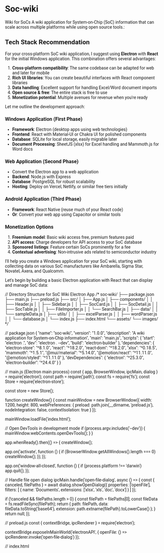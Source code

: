 # Soc-wiki
Wiki for SoCs
A wiki application for System-on-Chip (SoC) information that can scale across multiple platforms while using open source tools.:

## Tech Stack Recommendation

For your cross-platform SoC wiki application, I suggest using **Electron** with **React** for the initial Windows application. This combination offers several advantages:

1. **Cross-platform compatibility**: The same codebase can be adapted for web and later for mobile
2. **Rich UI libraries**: You can create beautiful interfaces with React component libraries
3. **Data handling**: Excellent support for handling Excel/Word document imports
4. **Open source & free**: The entire stack is free to use
5. **Monetization potential**: Multiple avenues for revenue when you're ready

Let me outline the development approach:

### Windows Application (First Phase)
- **Framework**: Electron (desktop apps using web technologies)
- **Frontend**: React with Material-UI or Chakra UI for polished components
- **Database**: SQLite for local storage, easily migrable later
- **Document Processing**: SheetJS (xlsx) for Excel handling and Mammoth.js for Word docs

### Web Application (Second Phase)
- Convert the Electron app to a web application
- **Backend**: Node.js with Express 
- **Database**: PostgreSQL for robust scalability
- **Hosting**: Deploy on Vercel, Netlify, or similar free tiers initially

### Android Application (Third Phase)
- **Framework**: React Native (reuse much of your React code)
- **Or**: Convert your web app using Capacitor or similar tools

### Monetization Options
1. **Freemium model**: Basic wiki access free, premium features paid
2. **API access**: Charge developers for API access to your SoC database
3. **Sponsored listings**: Feature certain SoCs prominently for a fee
4. **Contextual advertising**: Non-intrusive ads related to semiconductor industry

I'll help you create a Windows application for your SoC wiki, starting with collecting data on various SoC manufacturers like Ambarella, Sigma Star, Novatel, Axera, and Qualcomm.

Let's begin by building a basic Electron application with React that can display and manage SoC data:

// Directory Structure for SoC Wiki Electron App
/*
soc-wiki/
├── package.json
├── main.js
├── preload.js
├── src/
│   ├── App.js
│   ├── components/
│   │   ├── Header.js
│   │   ├── Sidebar.js
│   │   ├── SocCard.js
│   │   ├── SocDetail.js
│   │   ├── SocTable.js
│   │   ├── FileImporter.js
│   │   └── SearchBar.js
│   ├── data/
│   │   └── sampleData.js
│   ├── utils/
│   │   ├── excelParser.js
│   │   ├── wordParser.js
│   │   └── database.js
│   └── index.js
├── index.html
└── assets/
    └── images/
*/

// package.json
{
  "name": "soc-wiki",
  "version": "1.0.0",
  "description": "A wiki application for System-on-Chip information",
  "main": "main.js",
  "scripts": {
    "start": "electron .",
    "dev": "electron . --dev",
    "build": "electron-builder"
  },
  "dependencies": {
    "electron-store": "^8.1.0",
    "react": "^18.2.0",
    "react-dom": "^18.2.0",
    "xlsx": "^0.18.5",
    "mammoth": "^1.5.1",
    "@mui/material": "^5.14.0",
    "@emotion/react": "^11.11.0",
    "@emotion/styled": "^11.11.0"
  },
  "devDependencies": {
    "electron": "^25.3.0",
    "electron-builder": "^24.4.0"
  }
}

// main.js (Electron main process)
const { app, BrowserWindow, ipcMain, dialog } = require('electron');
const path = require('path');
const fs = require('fs');
const Store = require('electron-store');

const store = new Store();

function createWindow() {
  const mainWindow = new BrowserWindow({
    width: 1200,
    height: 800,
    webPreferences: {
      preload: path.join(__dirname, 'preload.js'),
      nodeIntegration: false,
      contextIsolation: true
    }
  });

  mainWindow.loadFile('index.html');
  
  // Open DevTools in development mode
  if (process.argv.includes('--dev')) {
    mainWindow.webContents.openDevTools();
  }
}

app.whenReady().then(() => {
  createWindow();
  
  app.on('activate', function () {
    if (BrowserWindow.getAllWindows().length === 0) createWindow();
  });
});

app.on('window-all-closed', function () {
  if (process.platform !== 'darwin') app.quit();
});

// Handle file open dialog
ipcMain.handle('open-file-dialog', async () => {
  const { canceled, filePaths } = await dialog.showOpenDialog({
    properties: ['openFile'],
    filters: [
      { name: 'Documents', extensions: ['xlsx', 'xls', 'doc', 'docx'] }
    ]
  });
  
  if (!canceled && filePaths.length > 0) {
    const filePath = filePaths[0];
    const fileData = fs.readFileSync(filePath);
    return {
      path: filePath,
      data: fileData.toString('base64'),
      extension: path.extname(filePath).toLowerCase()
    };
  }
  return null;
});

// preload.js
const { contextBridge, ipcRenderer } = require('electron');

contextBridge.exposeInMainWorld('electronAPI', {
  openFile: () => ipcRenderer.invoke('open-file-dialog')
});

// index.html
<!DOCTYPE html>
<html>
<head>
  <meta charset="UTF-8">
  <meta name="viewport" content="width=device-width, initial-scale=1.0">
  <title>SoC Wiki</title>
  <link rel="stylesheet" href="https://fonts.googleapis.com/css?family=Roboto:300,400,500,700&display=swap" />
  <style>
    body {
      margin: 0;
      font-family: 'Roboto', sans-serif;
    }
    #root {
      height: 100vh;
    }
  </style>
</head>
<body>
  <div id="root"></div>
  <script src="./build/bundle.js"></script>
</body>
</html>

Now, let's implement the React components and sample data for the SoC Wiki application:

// src/index.js
import React from 'react';
import ReactDOM from 'react-dom';
import App from './App';

ReactDOM.render(<App />, document.getElementById('root'));

// src/App.js
import React, { useState, useEffect } from 'react';
import { ThemeProvider, createTheme } from '@mui/material/styles';
import CssBaseline from '@mui/material/CssBaseline';
import Box from '@mui/material/Box';
import Header from './components/Header';
import Sidebar from './components/Sidebar';
import SocTable from './components/SocTable';
import SocDetail from './components/SocDetail';
import { initialSocData } from './data/sampleData';

const theme = createTheme({
  palette: {
    primary: {
      main: '#1976d2',
    },
    secondary: {
      main: '#dc004e',
    },
    background: {
      default: '#f5f5f5',
    },
  },
});

function App() {
  const [socData, setSocData] = useState(initialSocData);
  const [selectedManufacturer, setSelectedManufacturer] = useState('all');
  const [selectedSoc, setSelectedSoc] = useState(null);
  const [searchTerm, setSearchTerm] = useState('');

  // Filter SoCs based on selected manufacturer and search term
  const filteredSocs = socData.filter(soc => {
    const matchesManufacturer = selectedManufacturer === 'all' || soc.manufacturer === selectedManufacturer;
    const matchesSearch = soc.name.toLowerCase().includes(searchTerm.toLowerCase()) ||
                          soc.description.toLowerCase().includes(searchTerm.toLowerCase());
    return matchesManufacturer && matchesSearch;
  });

  // Get unique manufacturers for sidebar
  const manufacturers = ['all', ...new Set(socData.map(soc => soc.manufacturer))];

  const handleImportFile = async (fileData) => {
    // This would be implemented with actual file parsing logic
    console.log('Importing file:', fileData);
    // For now, we'll just use our sample data
    // In a real app, you'd parse the Excel/Word file and update socData
  };

  return (
    <ThemeProvider theme={theme}>
      <CssBaseline />
      <Box sx={{ display: 'flex', height: '100vh' }}>
        <Header onSearch={setSearchTerm} onImport={handleImportFile} />
        <Sidebar 
          manufacturers={manufacturers} 
          selectedManufacturer={selectedManufacturer}
          onSelectManufacturer={setSelectedManufacturer}
        />
        <Box sx={{ flexGrow: 1, p: 3, mt: 8, display: 'flex' }}>
          <Box sx={{ width: selectedSoc ? '60%' : '100%', pr: 2 }}>
            <SocTable 
              socs={filteredSocs} 
              onSelectSoc={setSelectedSoc} 
              selectedSoc={selectedSoc}
            />
          </Box>
          {selectedSoc && (
            <Box sx={{ width: '40%' }}>
              <SocDetail soc={selectedSoc} />
            </Box>
          )}
        </Box>
      </Box>
    </ThemeProvider>
  );
}

export default App;

// src/components/Header.js
import React from 'react';
import AppBar from '@mui/material/AppBar';
import Toolbar from '@mui/material/Toolbar';
import Typography from '@mui/material/Typography';
import Button from '@mui/material/Button';
import Box from '@mui/material/Box';
import SearchBar from './SearchBar';

function Header({ onSearch, onImport }) {
  const handleFileImport = async () => {
    try {
      const fileData = await window.electronAPI.openFile();
      if (fileData) {
        onImport(fileData);
      }
    } catch (error) {
      console.error('Error importing file:', error);
    }
  };

  return (
    <AppBar position="fixed">
      <Toolbar>
        <Typography variant="h6" component="div" sx={{ flexGrow: 1 }}>
          SoC Wiki
        </Typography>
        <Box sx={{ display: 'flex', alignItems: 'center' }}>
          <SearchBar onSearch={onSearch} />
          <Button 
            color="inherit" 
            onClick={handleFileImport}
            sx={{ ml: 2 }}
          >
            Import Data
          </Button>
        </Box>
      </Toolbar>
    </AppBar>
  );
}

export default Header;

// src/components/SearchBar.js
import React, { useState } from 'react';
import TextField from '@mui/material/TextField';
import InputAdornment from '@mui/material/InputAdornment';
import SearchIcon from '@mui/icons-material/Search';

function SearchBar({ onSearch }) {
  const [searchTerm, setSearchTerm] = useState('');

  const handleChange = (e) => {
    const value = e.target.value;
    setSearchTerm(value);
    onSearch(value);
  };

  return (
    <TextField
      placeholder="Search SoCs..."
      variant="outlined"
      size="small"
      value={searchTerm}
      onChange={handleChange}
      InputProps={{
        startAdornment: (
          <InputAdornment position="start">
            <SearchIcon />
          </InputAdornment>
        ),
      }}
      sx={{ 
        backgroundColor: 'rgba(255, 255, 255, 0.15)',
        borderRadius: 1,
        '& .MuiOutlinedInput-root': {
          '& fieldset': {
            borderColor: 'transparent',
          },
          '&:hover fieldset': {
            borderColor: 'transparent',
          },
          '&.Mui-focused fieldset': {
            borderColor: 'transparent',
          },
        },
        input: {
          color: 'white',
        }
      }}
    />
  );
}

export default SearchBar;

// src/components/Sidebar.js
import React from 'react';
import Drawer from '@mui/material/Drawer';
import List from '@mui/material/List';
import ListItem from '@mui/material/ListItem';
import ListItemButton from '@mui/material/ListItemButton';
import ListItemText from '@mui/material/ListItemText';
import Typography from '@mui/material/Typography';
import Box from '@mui/material/Box';

function Sidebar({ manufacturers, selectedManufacturer, onSelectManufacturer }) {
  return (
    <Drawer
      variant="permanent"
      sx={{
        width: 240,
        flexShrink: 0,
        '& .MuiDrawer-paper': {
          width: 240,
          boxSizing: 'border-box',
          mt: 8,
        },
      }}
    >
      <Box sx={{ overflow: 'auto', p: 2 }}>
        <Typography variant="h6" sx={{ mb: 2 }}>
          Manufacturers
        </Typography>
        <List>
          {manufacturers.map((manufacturer) => (
            <ListItem key={manufacturer} disablePadding>
              <ListItemButton
                selected={selectedManufacturer === manufacturer}
                onClick={() => onSelectManufacturer(manufacturer)}
              >
                <ListItemText 
                  primary={manufacturer === 'all' ? 'All Manufacturers' : manufacturer} 
                />
              </ListItemButton>
            </ListItem>
          ))}
        </List>
      </Box>
    </Drawer>
  );
}

export default Sidebar;

// src/components/SocTable.js
import React from 'react';
import Table from '@mui/material/Table';
import TableBody from '@mui/material/TableBody';
import TableCell from '@mui/material/TableCell';
import TableContainer from '@mui/material/TableContainer';
import TableHead from '@mui/material/TableHead';
import TableRow from '@mui/material/TableRow';
import Paper from '@mui/material/Paper';
import Typography from '@mui/material/Typography';

function SocTable({ socs, onSelectSoc, selectedSoc }) {
  return (
    <Paper sx={{ width: '100%', overflow: 'hidden' }}>
      <Typography variant="h6" sx={{ p: 2 }}>
        SoC Database
      </Typography>
      <TableContainer sx={{ maxHeight: 'calc(100vh - 180px)' }}>
        <Table stickyHeader>
          <TableHead>
            <TableRow>
              <TableCell>Name</TableCell>
              <TableCell>Manufacturer</TableCell>
              <TableCell>CPU</TableCell>
              <TableCell>GPU</TableCell>
              <TableCell>Process</TableCell>
              <TableCell>Release Year</TableCell>
            </TableRow>
          </TableHead>
          <TableBody>
            {socs.map((soc) => (
              <TableRow 
                key={soc.id} 
                hover 
                onClick={() => onSelectSoc(soc)}
                selected={selectedSoc && selectedSoc.id === soc.id}
                sx={{ cursor: 'pointer' }}
              >
                <TableCell>{soc.name}</TableCell>
                <TableCell>{soc.manufacturer}</TableCell>
                <TableCell>{soc.cpu}</TableCell>
                <TableCell>{soc.gpu}</TableCell>
                <TableCell>{soc.process}</TableCell>
                <TableCell>{soc.releaseYear}</TableCell>
              </TableRow>
            ))}
          </TableBody>
        </Table>
      </TableContainer>
    </Paper>
  );
}

export default SocTable;

// src/components/SocDetail.js
import React from

Let me continue the development by completing the database util and adding the file importer component. I'll also add a function to handle the file import process.

// src/data/sampleData.js
export const initialSocData = [
  {
    id: '1',
    name: 'Snapdragon 8 Gen 3',
    manufacturer: 'Qualcomm',
    cpu: 'Kryo 780 (1x3.3 GHz + 3x3.2 GHz + 2x3.0 GHz + 2x2.3 GHz)',
    gpu: 'Adreno 750',
    process: '4nm TSMC',
    memory: 'LPDDR5X',
    releaseYear: 2023,
    description: 'Qualcomm\'s flagship SoC for premium smartphones with powerful AI capabilities and gaming performance.',
    features: ['Wi-Fi 7', '5G', 'AI Engine', '8K Video', 'Bluetooth 5.3'],
    benchmarks: 'AnTuTu: 1,500,000+, Geekbench 5: Single-Core: 2000, Multi-Core: 6500'
  },
  {
    id: '2',
    name: 'CV52S',
    manufacturer: 'Ambarella',
    cpu: 'Quad-core Arm Cortex-A76',
    gpu: 'Integrated GPU',
    process: '5nm',
    memory: 'LPDDR4X/5',
    releaseYear: 2023,
    description: 'Ambarella\'s advanced SoC designed for automotive, security and robotics applications with advanced computer vision capabilities.',
    features: ['CVflow Architecture', '8K Video', 'Neural Network Processor', 'Advanced ISP', 'HDR Processing'],
    benchmarks: 'AI Performance: 20 TOPS'
  },
  {
    id: '3',
    name: 'SIP6501',
    manufacturer: 'Sigma Star',
    cpu: 'Dual-core ARM Cortex-A53',
    gpu: 'Mali-G52',
    process: '12nm',
    memory: 'LPDDR4',
    releaseYear: 2022,
    description: 'Cost-effective SoC designed for IP cameras and security applications with good power efficiency.',
    features: ['H.265 Codec', 'Smart Analytics', 'LDC', 'WDR', 'Advanced ISP'],
    benchmarks: 'Power Consumption: <1.5W'
  },
  {
    id: '4',
    name: 'MTK8395',
    manufacturer: 'Novatel',
    cpu: 'Octa-core (2x2.2 GHz + 6x1.8 GHz)',
    gpu: 'PowerVR GE8320',
    process: '14nm',
    memory: 'LPDDR4X',
    releaseYear: 2021,
    description: 'Mid-range SoC for IoT and connectivity solutions with integrated LTE modem.',
    features: ['LTE Cat-4', 'GPS/GLONASS', 'Wi-Fi 6', 'Bluetooth 5.1', 'eMTC'],
    benchmarks: 'N/A'
  },
  {
    id: '5',
    name: 'AX620A',
    manufacturer: 'Axera',
    cpu: 'Quad-core Arm Cortex-A53',
    gpu: 'Custom NPU',
    process: '12nm',
    memory: 'DDR4',
    releaseYear: 2022,
    description: 'AI-focused SoC for intelligent video analysis and edge computing applications.',
    features: ['5 TOPS NPU', '4K Encoding', 'ISP', 'Multi-Object Tracking', 'Face Recognition'],
    benchmarks: 'AI Processing: 5 TOPS'
  },
  {
    id: '6',
    name: 'MediaTek Dimensity 9300',
    manufacturer: 'MediaTek',
    cpu: 'Octa-core (4x Cortex-X4 + 4x Cortex-A720)',
    gpu: 'Immortalis-G720',
    process: '4nm TSMC',
    memory: 'LPDDR5X',
    releaseYear: 2023,
    description: 'MediaTek\'s flagship SoC with all big-core design for premium Android smartphones.',
    features: ['5G', 'Wi-Fi 7', 'Ray Tracing', 'AV1 Decode', 'MiraVision 850'],
    benchmarks: 'AnTuTu: 1,300,000+, Geekbench 5: Single-Core: 1900, Multi-Core: 6300'
  },
  {
    id: '7',
    name: 'CV3',
    manufacturer: 'Ambarella',
    cpu: 'Multi-core ARM Cortex-A78AE',
    gpu: 'Integrated GPU',
    process: '5nm',
    memory: 'LPDDR5',
    releaseYear: 2022,
    description: 'Advanced automotive SoC designed for ADAS and autonomous driving applications.',
    features: ['CVflow Architecture', '4K Stereo Processing', 'Radar Processing', 'Camera Fusion', '100 TOPS AI'],
    benchmarks: 'AI Performance: 100 TOPS'
  },
  {
    id: '8',
    name: 'SIP7501',
    manufacturer: 'Sigma Star',
    cpu: 'Quad-core ARM Cortex-A55',
    gpu: 'Mali-G57',
    process: '10nm',
    memory: 'LPDDR4X',
    releaseYear: 2023,
    description: 'High-performance SoC for advanced security cameras and edge AI applications.',
    features: ['H.266 Support', 'VISP 3.0', 'AI Engine', '4K@60fps', 'Multiple Stream Processing'],
    benchmarks: 'AI Performance: 3 TOPS'
  }
];

// src/utils/excelParser.js
import * as XLSX from 'xlsx';

/**
 * Parse Excel file and extract SoC data
 * @param {ArrayBuffer} fileData - The file data as ArrayBuffer
 * @returns {Array} Array of SoC objects
 */
export function parseExcelFile(fileData) {
  // Convert base64 to ArrayBuffer if needed
  let data = fileData;
  if (typeof fileData === 'string') {
    const binaryString = window.atob(fileData);
    const len = binaryString.length;
    data = new ArrayBuffer(len);
    const view = new Uint8Array(data);
    for (let i = 0; i < len; i++) {
      view[i] = binaryString.charCodeAt(i);
    }
  }

  // Read the Excel file
  const workbook = XLSX.read(data, { type: 'array' });
  const firstSheetName = workbook.SheetNames[0];
  const worksheet = workbook.Sheets[firstSheetName];
  
  // Convert to JSON
  const jsonData = XLSX.utils.sheet_to_json(worksheet);
  
  // Map the Excel data to our SoC data structure
  return jsonData.map((row, index) => {
    // Assuming the Excel has columns that match our data structure
    // Adjust field mapping as needed based on your Excel structure
    return {
      id: String(index + 1),
      name: row.Name || row.name || '',
      manufacturer: row.Manufacturer || row.manufacturer || '',
      cpu: row.CPU || row.cpu || '',
      gpu: row.GPU || row.gpu || '',
      process: row.Process || row.process || '',
      memory: row.Memory || row.memory || '',
      releaseYear: row.ReleaseYear || row.releaseYear || new Date().getFullYear(),
      description: row.Description || row.description || '',
      features: row.Features ? 
        (typeof row.Features === 'string' ? row.Features.split(',').map(f => f.trim()) : []) : 
        [],
      benchmarks: row.Benchmarks || row.benchmarks || ''
    };
  });
}

// src/utils/wordParser.js
import mammoth from 'mammoth';

/**
 * Parse Word document and extract SoC data
 * This is a simplified version that assumes structured Word docs
 * @param {ArrayBuffer} fileData - The file data as ArrayBuffer
 * @returns {Promise<Array>} Promise resolving to array of SoC objects
 */
export async function parseWordFile(fileData) {
  // Convert base64 to ArrayBuffer if needed
  let data = fileData;
  if (typeof fileData === 'string') {
    const binaryString = window.atob(fileData);
    const len = binaryString.length;
    data = new ArrayBuffer(len);
    const view = new Uint8Array(data);
    for (let i = 0; i < len; i++) {
      view[i] = binaryString.charCodeAt(i);
    }
  }

  // Extract text from Word document
  const result = await mammoth.extractRawText({ arrayBuffer: data });
  const text = result.value;
  
  // Simple parser for structured Word docs
  // This is a basic implementation - would need to be adjusted based on your document structure
  const socEntries = text.split(/(?=Name:)/);
  
  return socEntries.filter(entry => entry.trim().length > 0).map((entry, index) => {
    const lines = entry.split('\n').map(line => line.trim());
    const socData = {
      id: String(index + 1),
      features: []
    };
    
    let inFeatures = false;
    
    for (const line of lines) {
      if (line.startsWith('Name:')) {
        socData.name = line.replace('Name:', '').trim();
      } else if (line.startsWith('Manufacturer:')) {
        socData.manufacturer = line.replace('Manufacturer:', '').trim();
      } else if (line.startsWith('CPU:')) {
        socData.cpu = line.replace('CPU:', '').trim();
      } else if (line.startsWith('GPU:')) {
        socData.gpu = line.replace('GPU:', '').trim();
      } else if (line.startsWith('Process:')) {
        socData.process = line.replace('Process:', '').trim();
      } else if (line.startsWith('Memory:')) {
        socData.memory = line.replace('Memory:', '').trim();
      } else if (line.startsWith('Release Year:')) {
        socData.releaseYear = parseInt(line.replace('Release Year:', '').trim()) || new Date().getFullYear();
      } else if (line.startsWith('Description:')) {
        socData.description = line.replace('Description:', '').trim();
      } else if (line.startsWith('Benchmarks:')) {
        socData.benchmarks = line.replace('Benchmarks:', '').trim();
        inFeatures = false;
      } else if (line.startsWith('Features:')) {
        inFeatures = true;
      } else if (inFeatures && line.trim()) {
        // Collect features until we hit the benchmarks section
        socData.features.push(line.replace('-', '').trim());
      }
    }
    
    return socData;
  });
}

// src/utils/database.js
import Store from 'electron-store';

class SocDatabase {
  constructor() {
    this.store = new Store();
    
    // Initialize with default data if empty
    if (!this.store.has('socs')) {
      this.store.set('socs', []);
    }
  }
  
  // Get all SoCs
  getAllSocs() {
    return this.store.get('socs');
  }
  
  // Add SoCs (either single or array)
  addSocs(socData) {
    const currentSocs = this.getAllSocs();
    const newSocs = Array.isArray(socData) ? socData : [socData];
    
    // Generate IDs for new SoCs if they don't have one
    newSocs.forEach((soc, idx) => {
      if (!soc.id) {
        soc.id = String(Date.now() + idx);
      }
    });
    
    this.store.set('socs', [...currentSocs, ...newSocs]);
    return newSocs;
  }
  
  // Update a SoC
  updateSoc(id, socData) {
    const currentSocs = this.getAllSocs();
    const updatedSocs = currentSocs.map(soc => 
      soc.id === id ? { ...soc, ...socData } : soc
    );
    
    this.store.set('socs', updatedSocs);
    return updatedSocs.find(soc => soc.id === id);
  }
  
  // Delete a SoC
  deleteSoc(id) {
    const currentSocs = this.getAllSocs();
    const updatedSocs = currentSocs.filter(soc => soc.id !== id);
    
    this.store.set('socs', updatedSocs);
    return id;
  }
  
  // Search SoCs
  searchSocs(term) {
    const currentSocs = this.getAllSocs();
    if (!term) return currentSocs;
    
    const searchTerm = term.toLowerCase();
    return currentSocs.filter(soc => 
      soc.name.toLowerCase().includes(searchTerm) ||
      soc.manufacturer.toLowerCase().includes(searchTerm) ||
      soc.description.toLowerCase().includes(searchTerm) ||
      soc.cpu.toLowerCase().includes(searchTerm) ||
      soc.gpu.toLowerCase().includes(searchTerm)
    );
  }
  
  // Clear all data
  clearAll() {
    this.store.set('socs', []);
  }
}

export default new SocDatabase();

Now, let's create the FileImporter component and add the functionality to handle file imports:

// src/components/FileImporter.js
import React, { useState } from 'react';
import Dialog from '@mui/material/Dialog';
import DialogActions from '@mui/material/DialogActions';
import DialogContent from '@mui/material/DialogContent';
import DialogContentText from '@mui/material/DialogContentText';
import DialogTitle from '@mui/material/DialogTitle';
import Button from '@mui/material/Button';
import Box from '@mui/material/Box';
import Typography from '@mui/material/Typography';
import CircularProgress from '@mui/material/CircularProgress';
import { parseExcelFile } from '../utils/excelParser';
import { parseWordFile } from '../utils/wordParser';

function FileImporter({ open, onClose, onImportComplete }) {
  const [isLoading, setIsLoading] = useState(false);
  const [fileInfo, setFileInfo] = useState(null);
  const [error, setError] = useState(null);
  
  const handleFileSelect = async () => {
    try {
      setIsLoading(true);
      setError(null);
      
      const fileData = await window.electronAPI.openFile();
      
      if (fileData) {
        setFileInfo({
          name: fileData.path.split('\\').pop().split('/').pop(),
          extension: fileData.extension,
          path: fileData.path
        });
      }
      
      setIsLoading(false);
    } catch (error) {
      setError('Error selecting file: ' + error.message);
      setIsLoading(false);
    }
  };
  
  const handleImport = async () => {
    if (!fileInfo) return;
    
    try {
      setIsLoading(true);
      setError(null);
      
      const fileData = await window.electronAPI.openFile();
      let parsedData = [];
      
      if (fileData.extension === '.xlsx' || fileData.extension === '.xls') {
        parsedData = parseExcelFile(fileData.data);
      } else if (fileData.extension === '.docx' || fileData.extension === '.doc') {
        parsedData = await parseWordFile(fileData.data);
      } else {
        throw new Error('Unsupported file format');
      }
      
      // Pass the parsed data back to parent component
      onImportComplete(parsedData);
      setIsLoading(false);
      onClose();
      
    } catch (error) {
      setError('Error importing file: ' + error.message);
      setIsLoading(false);
    }
  };
  
  return (
    <Dialog
      open={open}
      onClose={onClose}
      aria-labelledby="file-importer-dialog-title"
    >
      <DialogTitle id="file-importer-dialog-title">
        Import SoC Data
      </DialogTitle>
      <DialogContent>
        <DialogContentText>
          Select an Excel (.xlsx, .xls) or Word (.docx, .doc) file containing SoC data.
          The file should have columns or structured text matching the SoC information format.
        </DialogContentText>
        
        <Box sx={{ mt: 3, mb: 2, display: 'flex', flexDirection: 'column', alignItems: 'center' }}>
          {!fileInfo && !isLoading && (
            <Button
              variant="contained"
              onClick={handleFileSelect}
              sx={{ mb: 2 }}
            >
              Select File
            </Button>
          )}
          
          {isLoading && (
            <CircularProgress sx={{ mb: 2 }} />
          )}
          
          {fileInfo && !isLoading && (
            <Box sx={{ textAlign: 'center', mb: 2 }}>
              <Typography variant="body1">
                Selected file: {fileInfo.name}
              </Typography>
              <Button
                variant="text"
                onClick={handleFileSelect}
                size="small"
              >
                Change File
              </Button>
            </Box>
          )}
          
          {error && (
            <Typography color="error" variant="body2" sx={{ mt: 1 }}>
              {error}
            </Typography>
          )}
        </Box>
      </DialogContent>
      <DialogActions>
        <Button onClick={onClose} color="primary">
          Cancel
        </Button>
        <Button
          onClick={handleImport}
          color="primary"
          variant="contained"
          disabled={!fileInfo || isLoading}
        >
          Import
        </Button>
      </DialogActions>
    </Dialog>
  );
}

export default FileImporter;

Let's update the main App component to handle the file import dialog and update the data properly:

// src/App.js (Updated)
import React, { useState, useEffect } from 'react';
import { ThemeProvider, createTheme } from '@mui/material/styles';
import CssBaseline from '@mui/material/CssBaseline';
import Box from '@mui/material/Box';
import Snackbar from '@mui/material/Snackbar';
import Alert from '@mui/material/Alert';
import Header from './components/Header';
import Sidebar from './components/Sidebar';
import SocTable from './components/SocTable';
import SocDetail from './components/SocDetail';
import FileImporter from './components/FileImporter';
import { initialSocData } from './data/sampleData';
import socDatabase from './utils/database';
import { parseExcelFile } from './utils/excelParser';
import { parseWordFile } from './utils/wordParser';

const theme = createTheme({
  palette: {
    primary: {
      main: '#1976d2',
    },
    secondary: {
      main: '#dc004e',
    },
    background: {
      default: '#f5f5f5',
    },
  },
});

function App() {
  const [socData, setSocData] = useState(initialSocData);
  const [selectedManufacturer, setSelectedManufacturer] = useState('all');
  const [selectedSoc, setSelectedSoc] = useState(null);
  const [searchTerm, setSearchTerm] = useState('');
  const [fileImporterOpen, setFileImporterOpen] = useState(false);
  const [notification, setNotification] = useState({ open: false, message: '', severity: 'info' });

  // Load data from the database on startup
  useEffect(() => {
    const loadData = () => {
      const storedData = socDatabase.getAllSocs();
      
      // If there's no data in the database, initialize with sample data
      if (storedData.length === 0) {
        socDatabase.addSocs(initialSocData);
        setSocData(initialSocData);
      } else {
        setSocData(storedData);
      }
    };
    
    loadData();
  }, []);

  // Filter SoCs based on selected manufacturer and search term
  const filteredSocs = socData.filter(soc => {
    const matchesManufacturer = selectedManufacturer === 'all' || soc.manufacturer === selectedManufacturer;
    const matchesSearch = searchTerm === '' || 
                          soc.name.toLowerCase().includes(searchTerm.toLowerCase()) ||
                          soc.description.toLowerCase().includes(searchTerm.toLowerCase()) ||
                          soc.cpu.toLowerCase().includes(searchTerm.toLowerCase()) ||
                          soc.gpu.toLowerCase().includes(searchTerm.toLowerCase());
    return matchesManufacturer && matchesSearch;
  });

  // Get unique manufacturers for sidebar
  const manufacturers = ['all', ...Array.from(new Set(socData.map(soc => soc.manufacturer)))];

  const handleImportFile = async (fileData) => {
    try {
      let parsedData = [];
      
      if (fileData.extension === '.xlsx' || fileData.extension === '.xls') {
        parsedData = parseExcelFile(fileData.data);
      } else if (fileData.extension === '.docx' || fileData.extension === '.doc') {
        parsedData = await parseWordFile(fileData.data);
      } else {
        throw new Error('Unsupported file format');
      }
      
      // Add the parsed data to the database
      socDatabase.addSocs(parsedData);
      
      // Update the local state
      const updatedData = socDatabase.getAllSocs();
      setSocData(updatedData);
      
      setNotification({
        open: true,
        message: `Successfully imported ${parsedData.length} SoCs`,
        severity: 'success'
      });
      
    } catch (error) {
      console.error('Error importing file:', error);
      setNotification({
        open: true,
        message: `Error importing file: ${error.message}`,
        severity: 'error'
      });
    }
  };

  const handleFileImporterOpen = () => {
    setFileImporterOpen(true);
  };

  const handleFileImporterClose = () => {
    setFileImporterOpen(false);
  };

  const handleImportComplete = (parsedData) => {
    // Add the parsed data to the database
    socDatabase.addSocs(parsedData);
    
    // Update the local state
    const updatedData = socDatabase.getAllSocs();
    setSocData(updatedData);
    
    setNotification({
      open: true,
      message: `Successfully imported ${parsedData.length} SoCs`,
      severity: 'success'
    });
  };

  const handleCloseNotification = (event, reason) => {
    if (reason === 'clickaway') {
      return;
    }
    setNotification({ ...notification, open: false });
  };

  return (
    <ThemeProvider theme={theme}>
      <CssBaseline />
      <Box sx={{ display: 'flex', height: '100vh' }}>
        <Header 
          onSearch={setSearchTerm} 
          onImport={handleFileImporterOpen} 
        />
        <Sidebar 
          manufacturers={manufacturers} 
          selectedManufacturer={selectedManufacturer}
          onSelectManufacturer={setSelectedManufacturer}
        />
        <Box sx={{ flexGrow: 1, p: 3, mt: 8, display: 'flex' }}>
          <Box sx={{ width: selectedSoc ? '60%' : '100%', pr: 2 }}>
            <SocTable 
              socs={filteredSocs} 
              onSelectSoc={setSelectedSoc} 
              selectedSoc={selectedSoc}
            />
          </Box>
          {selectedSoc && (
            <Box sx={{ width: '40%' }}>
              <SocDetail soc={selectedSoc} />
            </Box>
          )}
        </Box>
        
        <FileImporter 
          open={fileImporterOpen} 
          onClose={handleFileImporterClose}
          onImportComplete={handleImportComplete}
        />
        
        <Snackbar 
          open={notification.open} 
          autoHideDuration={6000} 
          onClose={handleCloseNotification}
        >
          <Alert 
            onClose={handleCloseNotification} 
            severity={notification.severity} 
            sx={{ width: '100%' }}
          >
            {notification.message}
          </Alert>
        </Snackbar>
      </Box>
    </ThemeProvider>
  );
}

export default App;

Now, let's update the main.js file to include IPC handlers for file operations:

// main.js (Updated)
const { app, BrowserWindow, ipcMain, dialog } = require('electron');
const path = require('path');
const fs = require('fs');
const Store = require('electron-store');

// Initialize the store
const store = new Store();

// Create the browser window
function createWindow() {
  const mainWindow = new BrowserWindow({
    width: 1200,
    height: 800,
    webPreferences: {
      preload: path.join(__dirname, 'preload.js'),
      nodeIntegration: false,
      contextIsolation: true
    }
  });

  // Loa

